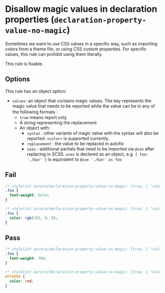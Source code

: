 # Disallow magic values in declaration properties (`declaration-property-value-no-magic`)

Sometimes we want to use CSS values ​​in a specific way, such as importing colors from a theme file, or using CSS custom properties. For specific values, this rule can prohibit using them literally.

This rule is fixable.

## Options

This rule has an object option:

- `values`: an object that contains magic values. The key represents the magic value that needs to be reported while the value can be in any of the following formats：
    - `true` means report only
    - A string representing the replacement
    - An object with:
        - `syntax` : other variants of magic value with the syntax will also be reported. `<color>` is supported currently.
        - `replacement` : the value to be replaced in autofix
        - `uses` : additional partials that need to be imported via `@use` after replacing in SCSS. `uses` is declared as an object, e.g. `{ foo: './bar' }` is equivalent to `@use './bar' as foo`

## Fail

```scss
/* stylelint aurora/declaration-property-value-no-magic: [true, { "values": { "bold": "bolder" } }] */
.foo {
  font-weight: bold;
}
```

```scss
/* stylelint aurora/declaration-property-value-no-magic: [true, { "values": { "#FF0000": { "syntax": "<color>" } } }] */
.foo {
  color: rgb(255, 0, 0);
}
```

## Pass

```scss
/* stylelint aurora/declaration-property-value-no-magic: [true, { "values": { "bold": "bolder" } }] */
.foo {
  font-weight: 700;
}
```

```scss
/* stylelint aurora/declaration-property-value-no-magic: [true, { "values": { "#FF0000": { "syntax": "<color>" } } }] */
#FF0000 {
  color: red;
}
```
